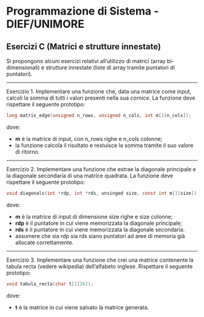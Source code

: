 ﻿# Programmazione di Sistema - DIEF/UNIMORE

## Esercizi C (Matrici e strutture innestate)
Si propongono alcuni esercizi relativi all’utilizzo di matrici (array bi-dimensionali) e strutture innestate (liste di array tramite puntatori di puntatori).

---

Esercizio 1. Implementare una funzione che, data una matrice come input, calcoli la somma di tutti i valori presenti nella sua *cornice*. La funzione deve rispettare il seguente prototipo:

```c
long matrix_edge(unsigned n_rows, unsigned n_cols, int m[][n_cols]);
```

dove:

* **m** è la matrice di input, con n_rows righe e n_cols colonne;
* la funzione calcola il risultato e restuisce la somma tramite il suo valore di ritorno.

---

Esercizio 2. Implementare una funzione che estrae la diagonale principale e la diagonale secondaria di una matrice quadrata. La funzione deve rispettare il seguente prototipo:

```c
void diagonals(int *rdp, int *rds, unsinged size, const int m[][size]);
```

dove:

* **m** è la matrice di input di dimensione size righe e size colonne;
* **rdp** è il puntatore in cui viene memorizzata la diagonale principale;
* **rds** è il puntatore in cui viene memorizzata la diagonale secondaria.
* assumere che sia rdp sia rds siano puntatori ad aree di memoria già allocate correttamente.

---

Esercizio 3. Implementare una funzione che crei una matrice contenente la tabula recta (vedere wikipedia) dell’alfabeto inglese. Rispettare il seguente prototipo:

```c
void tabula_recta(char t[][26]);
```
dove:

* **t** è la matrice in cui viene salvato la matrice generata.
```